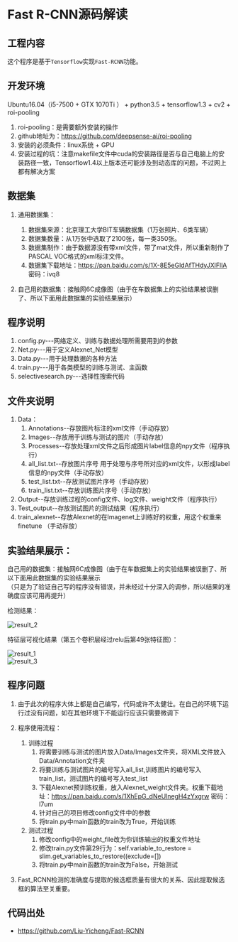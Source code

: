 # Fast R-CNN源码解读

## 工程内容
这个程序是基于`Tensorflow`实现`Fast-RCNN`功能。

## 开发环境
Ubuntu16.04（i5-7500 + GTX 1070Ti ） + python3.5 + tensorflow1.3 +  cv2 +  roi-pooling

1. roi-pooling：是需要额外安装的操作      
2. github地址为：https://github.com/deepsense-ai/roi-pooling    
3. 安装的必须条件：linux系统 + GPU     
4. 安装过程的坑：注意makefile文件中cuda的安装路径是否与自己电脑上的安装路径一致，Tensorflow1.4以上版本还可能涉及到动态库的问题，不过网上都有解决方案     

## 数据集
1. 通用数据集：   
    1. 数据集来源：北京理工大学BIT车辆数据集（1万张照片、6类车辆）   
    2. 数据集数量：从1万张中选取了2100张，每一类350张。     
    3. 数据集制作：由于数据源没有带xml文件，带了mat文件，所以重新制作了PASCAL VOC格式的xml标注文件。    
    4. 数据集下载地址：https://pan.baidu.com/s/1X-8E5eGldAfTHdyJXlFllA   密码：ivq8    

2. 自己用的数据集：接触网6C成像图（由于在车数据集上的实验结果被误删了、所以下面用此数据集的实验结果展示）

## 程序说明   
1. config.py---网络定义、训练与数据处理所需要用到的参数        
2. Net.py---用于定义Alexnet_Net模型     
4. Data.py---用于处理数据的各种方法     
5. train.py---用于各类模型的训练与测试、主函数      
6. selectivesearch.py---选择性搜索代码      


## 文件夹说明
1. Data：   
    1. Annotations--存放图片标注的xml文件（手动存放）  
    2. Images--存放用于训练与测试的图片（手动存放）  
    3. Processes--存放处理xml文件之后形成图片label信息的npy文件（程序执行）  
    4. all_list.txt--存放图片序号 用于处理与序号所对应的xml文件，以形成label信息的npy文件（手动存放）   
    5. test_list.txt--存放测试图片序号（手动存放）    
    6. train_list.txt--存放训练图片序号（手动存放）    
2. Output--存放训练过程的config文件、log文件、weight文件（程序执行）   
3. Test_output--存放测试图片的测试结果（程序执行）    
4. train_alexnet--存放Alexnet的在Imagenet上训练好的权重，用这个权重来finetune （手动存放）   

## 实验结果展示：


自己用的数据集：接触网6C成像图（由于在车数据集上的实验结果被误删了、所以下面用此数据集的实验结果展示   
（只是为了验证自己写的程序没有错误，并未经过十分深入的调参，所以结果的准确度应该可用再提升）  

检测结果：   

![result_2](https://github.com/Liu-Yicheng/Fast-RCNN/raw/master/result/2.jpg)  

特征层可视化结果（第五个卷积层经过relu后第49张特征图）： 

![result_1](https://github.com/Liu-Yicheng/Fast-RCNN/raw/master/result/1.jpg)   
![result_3](https://github.com/Liu-Yicheng/Fast-RCNN/raw/master/result/3.jpg)   



## 程序问题
1. 由于此次的程序大体上都是自己编写，代码或许不太健壮。在自己的环境下运行过没有问题，如在其他环境下不能运行应该只需要微调下   

2. 程序使用流程：  
    1. 训练过程
        1. 将需要训练与测试的图片放入Data/Images文件夹，将XML文件放入Data/Annotation文件夹    
        2. 将要训练与测试图片的编号写入all_list,训练图片的编号写入train_list，测试图片的编号写入test_list 
        3. 下载Alexnet预训练权重，放入Alexnet_weight文件夹。权重下载地址：https://pan.baidu.com/s/1XhEpG_dNeUlnegH4zYxgrw  密码：l7um    
        4. 针对自己的项目修改config文件中的参数 
        5. 将train.py中main函数的train改为True，开始训练
    2. 测试过程
        1. 修改config中的weight_file改为你训练输出的权重文件地址 
        2. 修改train.py文件第29行为：self.variable_to_restore = slim.get_variables_to_restore((exclude=[])  
        3. 将train.py中main函数的train改为False，开始测试   
3. Fast_RCNN检测的准确度与提取的候选框质量有很大的关系、因此提取候选框的算法至关重要。  

	
## 代码出处
  * https://github.com/Liu-Yicheng/Fast-RCNN